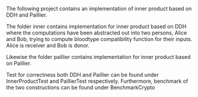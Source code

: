 The following project contains an implementation of inner product based on DDH and Paillier.

The folder inner contains implementation for inner product based on DDH where the computations have been abstracted out into two persons,
Alice and Bob, trying to compute bloodtype compatibility function for their inputs. Alice is receiver and Bob is donor.

Likewise the folder paillier contains implementation for inner product based on Paillier.

Test for correctness both DDH and Paillier can be found under InnerProductTest and PaillierTest respectively.
Furthermore, benchmark of the two constructions can be found under BenchmarkCrypto